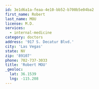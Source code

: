 ```yaml
---
id: 3e1d6a1a-feaa-4e10-bb52-b700b5e04ba2
first_name: Robert
last_name: MOU
license: M.D.
services:
  - internal-medicine
category: doctors
address: '917 S. Decatur Blvd.'
city: 'Las Vegas'
state: NV
zip: '89107'
phone: 702-737-3033
title: 'Robert MOU'
_geoloc:
  lat: 36.1539
  lng: -115.208
---
```

